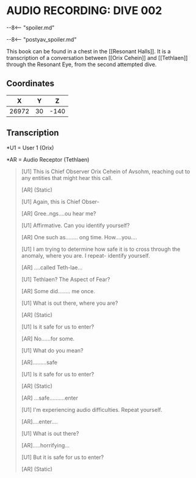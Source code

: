  
# AUDIO RECORDING: DIVE 002

--8<-- "spoiler.md"

--8<-- "postyav_spoiler.md"

This book can be found in a chest in the [[Resonant Halls]]. It is a transcription of a conversation between [[Orix Cehein]] and [[Tethlaen]] through the Resonant Eye, from the second attempted dive.

## Coordinates
| **X** | **Y** | **Z** |
| :---: | :---: | :---: |
| 26972 |  30   | -140  |

## Transcription
\*U1 = User 1 (Orix)

\*AR = Audio Receptor (Tethlaen)
> [U1] This is Chief Observer Orix Cehein of Avsohm, reaching out to any entities that might hear this call.
>
> [AR] (Static)
>
> [U1] Again, this is Chief Obser-
>
> [AR] Gree..ngs….ou hear me?
>
> [U1] Affirmative. Can you identify yourself?
>
> [AR] One such as........ ong time. How....you....
>
> [U1] I am trying to determine how safe it is to cross through the anomaly, where you are. I repeat- identify yourself.
>
> [AR] ….called Teth-lae…
>
> [U1] Tethlaen? The Aspect of Fear?
>
> [AR] Some did…….. me once.
>
> [U1] What is out there, where you are?
>
> [AR] (Static)
>
> [U1] Is it safe for us to enter?
>
> [AR] No……for some.
>
> [U1] What do you mean?
>
> [AR].........safe
>
> [U1] Is it safe for us to enter?
>
> [AR] (Static)
>
> [AR] …safe……….enter
>
> [U1] I'm experiencing audio difficulties. Repeat yourself.
>
> [AR]....enter….
>
> [U1] What is out there?
>
> [AR].....horrifying…
>
> [U1] But it is safe for us to enter?
>
> [AR] (Static)

